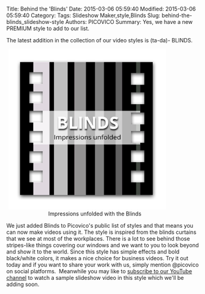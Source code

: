 Title: Behind the 'Blinds'
Date: 2015-03-06 05:59:40
Modified: 2015-03-06 05:59:40
Category: 
Tags: Slideshow Maker,style,Blinds
Slug: behind-the-blinds_slideshow-style
Authors: PICOVICO
Summary: Yes, we have a new PREMIUM style to add to our list.

The latest addition in the collection of our video styles is (ta-da)- BLINDS.
<div class="mceTemp mceIEcenter" style="text-align: center;"><dl id="attachment_794" class="wp-caption aligncenter" style="width: 422px;"><dt class="wp-caption-dt"><a href="theme/wp-content/uploads/2015/03/Blinds1.png"><img class=" wp-image-794 " title="Blinds" src="theme/wp-content/uploads/2015/03/Blinds1.png" alt="Blinds Style" width="412" height="418" /></a></dt><dd class="wp-caption-dd">Impressions unfolded with the Blinds</dd></dl></div>
We just added Blinds to Picovico's public list of styles and that means you can now make videos using it. The style is inspired from the blinds curtains that we see at most of the workplaces. There is a lot to see behind those stripes-like things covering our windows and we want to you to look beyond and show it to the world. Since this style has simple effects and bold black/white colors, it makes a nice choice for business videos. Try it out today and if you want to share your work with us, simply mention @picovico on social platforms.  Meanwhile you may like to <a href="https://www.youtube.com/channel/UC0sFZ1KMw9yVvNbLh4NS_Bg?sub_confirmation=1" target="_blank">subscribe to our YouTube channel</a> to watch a sample slideshow video in this style which we'll be adding soon.
